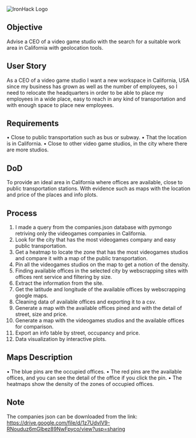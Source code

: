 ![IronHack Logo](https://s3-eu-west-1.amazonaws.com/ih-materials/uploads/upload_d5c5793015fec3be28a63c4fa3dd4d55.png)

## Objective
Advise a CEO of a video game studio with the search for a suitable work area in California with geolocation tools.

## User Story
As a CEO of a video game studio I want a new workspace in California, USA since my business has grown as well as the number of employees, so I need to relocate the headquarters in order to be able to place my employees in a wide place, easy to reach in any kind of transportation and with enough space to place new employees.

## Requirements
• Close to public transportation such as bus or subway.
• That the location is in California.
• Close to other video game studios, in the city where there are more studios.

## DoD
To provide an ideal area in California where offices are available, close to public transportation stations. With evidence such as maps with the location and price of the places and info plots.

## Process
1. I made a query from the companies.json database with pymongo retriving only the videogames companies in California.
2. Look for the city that has the most videogames company and easy public transportation.
3. Get a heatmap to locate the zone that has the most videogames studios and compare it with a map of the public transportation.
4. Pin all the videogames studios on the map to get a notion of the density.
5. Finding available offices in the selected city by webscrapping sites with offices rent service and filtering by size.
6. Extract the information from the site.
7. Get the latitude and longitude of the available offices by webscrapping google maps.
8. Cleaning data of available offices and exporting it to a csv.
9. Generate a map with the available offices pined and with the detail of street, size and price.
10. Generate a map with the videogames studios and the available offices for comparison.
11. Export an info table by street, occupancy and price.
12. Data visualization by interactive plots.

## Maps Description
• The blue pins are the occupied offices.
• The red pins are the available offices, and you can see the detail of the office if you click the pin.
• The heatmaps show the density of the zones of occupied offices.

## Note
The companies json can be downloaded from the link: https://drive.google.com/file/d/1z7UdvlV9-RNouduz6mGlbez89NwFpyco/view?usp=sharing
